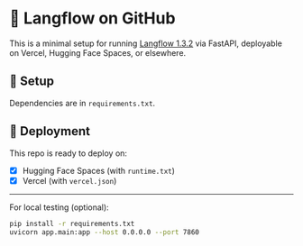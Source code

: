 # 🧠 Langflow on GitHub

This is a minimal setup for running [Langflow 1.3.2](https://github.com/logspace-ai/langflow) via FastAPI, deployable on Vercel, Hugging Face Spaces, or elsewhere.

## 🔧 Setup

Dependencies are in `requirements.txt`.

## 🚀 Deployment

This repo is ready to deploy on:

- [x] Hugging Face Spaces (with `runtime.txt`)
- [x] Vercel (with `vercel.json`)

---

For local testing (optional):

```bash
pip install -r requirements.txt
uvicorn app.main:app --host 0.0.0.0 --port 7860
